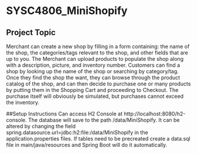 # SYSC4806_MiniShopify

## Project Topic

Merchant can create a new shop by filling in a form containing: the name of the shop, the categories/tags relevant to the shop, and other fields that are up to you. The Merchant can upload products to populate the shop along with a description, picture, and inventory number. Customers can find a shop by looking up the name of the shop or searching by category/tag. Once they find the shop the want, they can browse through the product catalog of the shop, and can then decide to purchase one or many products by putting them in the Shopping Cart and proceeding to Checkout. The purchase itself will obviously be simulated, but purchases cannot exceed the inventory.

##Setup Instructions
Can access H2 Console at http://localhost:8080/h2-console. The database will save to the path /data/MiniShopify. It can be altered by changing the field spring.datasource.url=jdbc:h2:file:/data/MiniShopify in the application.properties files. If tables need to be precreated create a data.sql file in main/java/resources and Spring Boot will do it automatically. 

